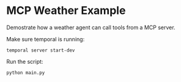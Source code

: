 # MCP Weather Example

Demostrate how a weather agent can call tools from a MCP server.

Make sure temporal is running:
```shell
temporal server start-dev
```

Run the script:
```shell
python main.py
```